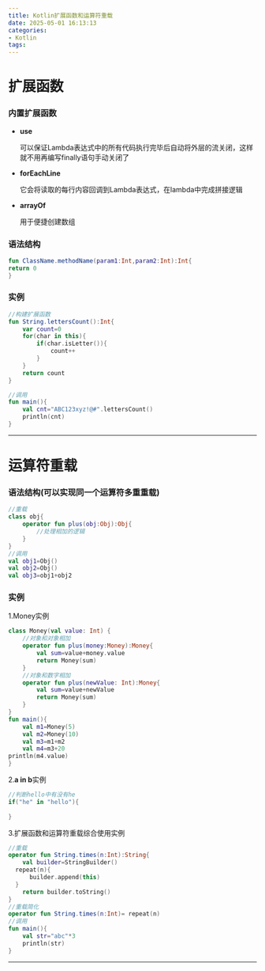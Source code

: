 ```yaml
---
title: Kotlin扩展函数和运算符重载
date: 2025-05-01 16:13:13
categories:
- Kotlin
tags:
---
```


# 扩展函数

### 内置扩展函数

- **use**

  可以保证Lambda表达式中的所有代码执行完毕后自动将外层的流关闭，这样就不用再编写finally语句手动关闭了

- **forEachLine**

  它会将读取的每行内容回调到Lambda表达式，在lambda中完成拼接逻辑

- **arrayOf**

  用于便捷创建数组

### 语法结构

```kotlin
fun ClassName.methodName(param1:Int,param2:Int):Int{
return 0
}
```

### 实例

```kotlin
//构建扩展函数
fun String.lettersCount():Int{
    var count=0
    for(char in this){
        if(char.isLetter()){
            count++
        }
    }
    return count
}
```

```kotlin
//调用
fun main(){
    val cnt="ABC123xyz!@#".lettersCount()
    println(cnt)
}
```

------

# 运算符重载

### 语法结构(可以实现同一个运算符多重重载)

```kotlin
//重载
class obj{
    operator fun plus(obj:Obj):Obj{
        //处理相加的逻辑
    }
}
//调用
val obj1=Obj()
val obj2=Obj()
val obj3=obj1+obj2
```

### 实例

1.Money实例

```kotlin
class Money(val value: Int) {
    //对象和对象相加
    operator fun plus(money:Money):Money{
        val sum=value+money.value
        return Money(sum)
    }
    //对象和数字相加
    operator fun plus(newValue: Int):Money{
        val sum=value+newValue
        return Money(sum)
    }
}
fun main(){
    val m1=Money(5)
    val m2=Money(10)
    val m3=m1+m2
    val m4=m3+20
println(m4.value)
}
```

2.**a in b**实例

```kotlin
//判断hello中有没有he
if("he" in "hello"){
    
}
```

3.扩展函数和运算符重载综合使用实例

```kotlin
//重载
operator fun String.times(n:Int):String{
    val builder=StringBuilder()
  repeat(n){
      builder.append(this)
  }
    return builder.toString()
}
//重载简化
operator fun String.times(n:Int)= repeat(n)
//调用
fun main(){
    val str="abc"*3
    println(str)
}
```

------

